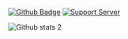 [![Github Badge](https://img.shields.io/badge/-Github-000?style=quare&labelColor=000&logo=Github&logoColor=white&link=link)](https://github.com/RLanTa) 
[![Support Server](https://img.shields.io/discord/591914197219016707.svg?color=7289da&label=TestingMeme&logo=discord&style=flat-square)](https://discord.gg/GFcNxfq3mZ)

![Github stats 2](https://github-readme-stats.vercel.app/api?username=RLanTa&show_icons=true&theme=radical)
